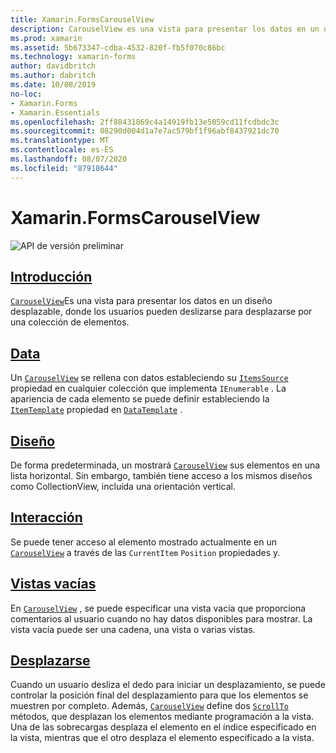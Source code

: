 ```yaml
---
title: Xamarin.FormsCarouselView
description: CarouselView es una vista para presentar los datos en un diseño desplazable, donde los usuarios pueden deslizarse para desplazarse por una colección de elementos.
ms.prod: xamarin
ms.assetid: 5b673347-cdba-4532-820f-fb5f070c86bc
ms.technology: xamarin-forms
author: davidbritch
ms.author: dabritch
ms.date: 10/08/2019
no-loc:
- Xamarin.Forms
- Xamarin.Essentials
ms.openlocfilehash: 2ff88431869c4a14919fb13e5059cd11fcdbdc3c
ms.sourcegitcommit: 08290d004d1a7e7ac579bf1f96abf8437921dc70
ms.translationtype: MT
ms.contentlocale: es-ES
ms.lasthandoff: 08/07/2020
ms.locfileid: "87918644"
---
```

# <a name="no-locxamarinforms-carouselview"></a>Xamarin.FormsCarouselView

![API de versión preliminar](~/media/shared/preview.png)

## <a name="introduction"></a>[Introducción](introduction.md)

[`CarouselView`](xref:Xamarin.Forms.CarouselView)Es una vista para presentar los datos en un diseño desplazable, donde los usuarios pueden deslizarse para desplazarse por una colección de elementos.

## <a name="data"></a>[Data](populate-data.md)

Un [`CarouselView`](xref:Xamarin.Forms.CarouselView) se rellena con datos estableciendo su [`ItemsSource`](xref:Xamarin.Forms.ItemsView.ItemsSource) propiedad en cualquier colección que implementa `IEnumerable` . La apariencia de cada elemento se puede definir estableciendo la [`ItemTemplate`](xref:Xamarin.Forms.ItemsView.ItemTemplate) propiedad en [`DataTemplate`](xref:Xamarin.Forms.DataTemplate) .

## <a name="layout"></a>[Diseño](layout.md)

De forma predeterminada, un mostrará [`CarouselView`](xref:Xamarin.Forms.CarouselView) sus elementos en una lista horizontal. Sin embargo, también tiene acceso a los mismos diseños como CollectionView, incluida una orientación vertical.

## <a name="interaction"></a>[Interacción](interaction.md)

Se puede tener acceso al elemento mostrado actualmente en un [`CarouselView`](xref:Xamarin.Forms.CarouselView) a través de las `CurrentItem` `Position` propiedades y.

## <a name="empty-views"></a>[Vistas vacías](emptyview.md)

En [`CarouselView`](xref:Xamarin.Forms.CarouselView) , se puede especificar una vista vacía que proporciona comentarios al usuario cuando no hay datos disponibles para mostrar. La vista vacía puede ser una cadena, una vista o varias vistas.

## <a name="scrolling"></a>[Desplazarse](scrolling.md)

Cuando un usuario desliza el dedo para iniciar un desplazamiento, se puede controlar la posición final del desplazamiento para que los elementos se muestren por completo. Además, [`CarouselView`](xref:Xamarin.Forms.CarouselView) define dos [`ScrollTo`](xref:Xamarin.Forms.ItemsView.ScrollTo*) métodos, que desplazan los elementos mediante programación a la vista. Una de las sobrecargas desplaza el elemento en el índice especificado en la vista, mientras que el otro desplaza el elemento especificado a la vista.
